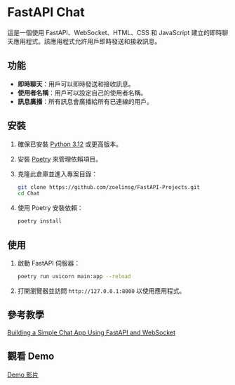# FastAPI Chat

這是一個使用 FastAPI、WebSocket、HTML、CSS 和 JavaScript 建立的即時聊天應用程式。該應用程式允許用戶即時發送和接收訊息。

## 功能

- **即時聊天**：用戶可以即時發送和接收訊息。
- **使用者名稱**：用戶可以設定自己的使用者名稱。
- **訊息廣播**：所有訊息會廣播給所有已連線的用戶。

## 安裝

1. 確保已安裝 [Python 3.12](https://www.python.org/downloads/) 或更高版本。
2. 安裝 [Poetry](https://python-poetry.org/docs/#installation) 來管理依賴項目。
3. 克隆此倉庫並進入專案目錄：

    ```sh
    git clone https://github.com/zoelinsg/FastAPI-Projects.git
    cd Chat
    ```

4. 使用 Poetry 安裝依賴：

    ```sh
    poetry install
    ```

## 使用

1. 啟動 FastAPI 伺服器：

    ```sh
    poetry run uvicorn main:app --reload
    ```

2. 打開瀏覽器並訪問 `http://127.0.0.1:8000` 以使用應用程式。

## 參考教學

[Building a Simple Chat App Using FastAPI and WebSocket](https://www.youtube.com/watch?v=8gx3wrGi7_U)

## 觀看 Demo

[Demo 影片](https://youtu.be/5H211UjwroQ)